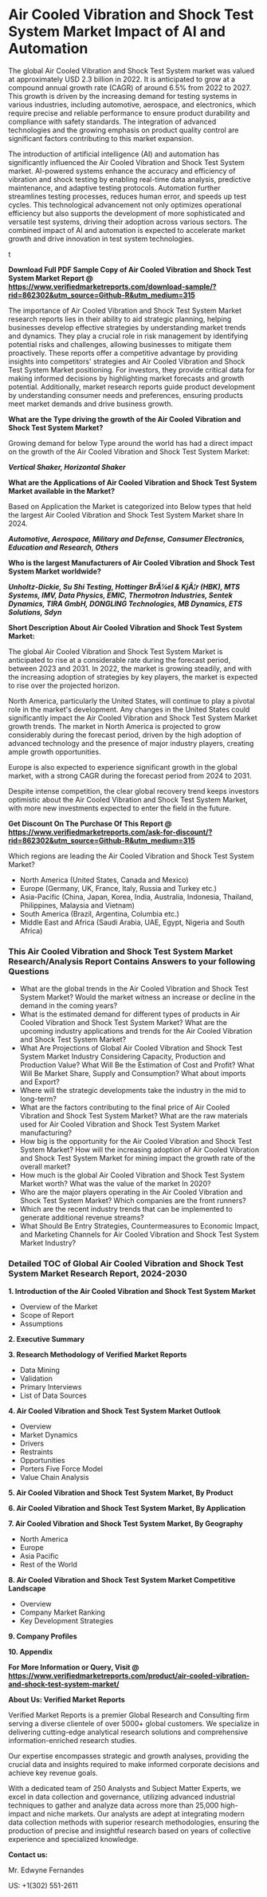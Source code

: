 <meta name="title" content="Global Air Cooled Vibration and Shock Test System Market Impact of AI and Automation"><meta name="description" content="The global Air Cooled Vibration and Shock Test System market was valued at approximately USD 2.3 billion in 2022. It is anticipated to grow at a compound annual growth"><meta name="title" content="Air Cooled Vibration and Shock Test System Market Size, Share, Scope, Trends, Growth, Opportunities, Analysis, Forecast"><h1>Air Cooled Vibration and Shock Test System Market Impact of AI and Automation</h1><p>The global Air Cooled Vibration and Shock Test System market was valued at approximately USD 2.3 billion in 2022. It is anticipated to grow at a compound annual growth rate (CAGR) of around 6.5% from 2022 to 2027. This growth is driven by the increasing demand for testing systems in various industries, including automotive, aerospace, and electronics, which require precise and reliable performance to ensure product durability and compliance with safety standards. The integration of advanced technologies and the growing emphasis on product quality control are significant factors contributing to this market expansion.</p><p>The introduction of artificial intelligence (AI) and automation has significantly influenced the Air Cooled Vibration and Shock Test System market. AI-powered systems enhance the accuracy and efficiency of vibration and shock testing by enabling real-time data analysis, predictive maintenance, and adaptive testing protocols. Automation further streamlines testing processes, reduces human error, and speeds up test cycles. This technological advancement not only optimizes operational efficiency but also supports the development of more sophisticated and versatile test systems, driving their adoption across various sectors. The combined impact of AI and automation is expected to accelerate market growth and drive innovation in test system technologies.</p>t</p><p id="" class=""><strong>Download Full PDF Sample Copy of Air Cooled Vibration and Shock Test System Market Report @ <a href="https://www.verifiedmarketreports.com/download-sample/?rid=862302&utm_source=Github-R&utm_medium=315" target="_blank">https://www.verifiedmarketreports.com/download-sample/?rid=862302&utm_source=Github-R&utm_medium=315</a></strong></p><p>The importance of&nbsp;Air Cooled Vibration and Shock Test System Market research reports lies in their ability to aid strategic planning, helping businesses develop effective strategies by understanding market trends and dynamics. They play a crucial role in risk management by identifying potential risks and challenges, allowing businesses to mitigate them proactively. These reports offer a competitive advantage by providing insights into competitors' strategies and Air Cooled Vibration and Shock Test System Market positioning. For investors, they provide critical data for making informed decisions by highlighting market forecasts and growth potential. Additionally, market research reports guide product development by understanding consumer needs and preferences, ensuring products meet market demands and drive business growth.</p><p><strong>What are the&nbsp;Type driving the growth of the Air Cooled Vibration and Shock Test System Market?</strong></p><p id="" class="">Growing demand for below Type around the world has had a direct impact on the growth of the Air Cooled Vibration and Shock Test System Market:</p><em><strong>Vertical Shaker, Horizontal Shaker</strong></em></p><strong>What are the&nbsp;Applications&nbsp;of Air Cooled Vibration and Shock Test System Market available in the Market?</strong></p><p id="" class="">Based on Application the Market is categorized into Below types that held the largest Air Cooled Vibration and Shock Test System Market share In 2024.</p><em><strong>Automotive, Aerospace, Military and Defense, Consumer Electronics, Education and Research, Others</strong></em></p><strong>Who is the largest Manufacturers of Air Cooled Vibration and Shock Test System Market worldwide?</strong></p><p><em><strong>Unholtz-Dickie, Su Shi Testing, Hottinger BrÃ¼el & KjÃ¦r (HBK), MTS Systems, IMV, Data Physics, EMIC, Thermotron Industries, Sentek Dynamics, TIRA GmbH, DONGLING Technologies, MB Dynamics, ETS Solutions, Sdyn</strong></em></p><p id="" class=""><strong>Short Description About Air Cooled Vibration and Shock Test System Market:</strong></p><p>The global Air Cooled Vibration and Shock Test System Market is anticipated to rise at a considerable rate during the forecast period, between 2023 and 2031. In 2022, the market is growing steadily, and with the increasing adoption of strategies by key players, the market is expected to rise over the projected horizon.</p><p>North America, particularly the United States, will continue to play a pivotal role in the market's development. Any changes in the United States could significantly impact the Air Cooled Vibration and Shock Test System Market growth trends. The market in North America is projected to grow considerably during the forecast period, driven by the high adoption of advanced technology and the presence of major industry players, creating ample growth opportunities.</p><p>Europe is also expected to experience significant growth in the global market, with a strong CAGR during the forecast period from 2024 to 2031.</p><p>Despite intense competition, the clear global recovery trend keeps investors optimistic about the Air Cooled Vibration and Shock Test System Market, with more new investments expected to enter the field in the future.</p><p id="" class=""><strong>Get Discount On The Purchase Of This Report @ <a href="https://www.verifiedmarketreports.com/ask-for-discount/?rid=862302&utm_source=Github-R&utm_medium=315" target="_blank">https://www.verifiedmarketreports.com/ask-for-discount/?rid=862302&utm_source=Github-R&utm_medium=315</a></strong></p>Which regions are leading the Air Cooled Vibration and Shock Test System Market?</p><ul><li>North America (United States, Canada and Mexico)</li><li>Europe (Germany, UK, France, Italy, Russia and Turkey etc.)</li><li>Asia-Pacific (China, Japan, Korea, India, Australia, Indonesia, Thailand, Philippines, Malaysia and Vietnam)</li><li>South America (Brazil, Argentina, Columbia etc.)</li><li>Middle East and Africa (Saudi Arabia, UAE, Egypt, Nigeria and South Africa)</li></ul><h3 id="" class="">This Air Cooled Vibration and Shock Test System Market Research/Analysis Report Contains Answers to your following Questions</h3><ul><li>What are the global trends in the Air Cooled Vibration and Shock Test System Market? Would the market witness an increase or decline in the demand in the coming years?</li><li>What is the estimated demand for different types of products in Air Cooled Vibration and Shock Test System Market? What are the upcoming industry applications and trends for the Air Cooled Vibration and Shock Test System Market?</li><li>What Are Projections of Global Air Cooled Vibration and Shock Test System Market Industry Considering Capacity, Production and Production Value? What Will Be the Estimation of Cost and Profit? What Will Be Market Share, Supply and Consumption? What about imports and Export?</li><li>Where will the strategic developments take the industry in the mid to long-term?</li><li>What are the factors contributing to the final price of Air Cooled Vibration and Shock Test System Market? What are the raw materials used for Air Cooled Vibration and Shock Test System Market manufacturing?</li><li>How big is the opportunity for the Air Cooled Vibration and Shock Test System Market? How will the increasing adoption of Air Cooled Vibration and Shock Test System Market for mining impact the growth rate of the overall market?</li><li>How much is the global Air Cooled Vibration and Shock Test System Market worth? What was the value of the market In 2020?</li><li>Who are the major players operating in the Air Cooled Vibration and Shock Test System Market? Which companies are the front runners?</li><li>Which are the recent industry trends that can be implemented to generate additional revenue streams?</li><li>What Should Be Entry Strategies, Countermeasures to Economic Impact, and Marketing Channels for Air Cooled Vibration and Shock Test System Market Industry?</li></ul><h3 id="" class="">Detailed TOC of Global Air Cooled Vibration and Shock Test System Market Research Report, 2024-2030</h3><p id="" class=""><strong>1. Introduction of the Air Cooled Vibration and Shock Test System Market</strong></p><ul><li>Overview of the Market</li><li>Scope of Report</li><li>Assumptions</li></ul><p id="" class=""><strong>2. Executive Summary</strong></p><p id="" class=""><strong>3. Research Methodology of Verified Market Reports</strong></p><ul><li>Data Mining</li><li>Validation</li><li>Primary Interviews</li><li>List of Data Sources</li></ul><p id="" class=""><strong>4. Air Cooled Vibration and Shock Test System Market Outlook</strong></p><ul><li>Overview</li><li>Market Dynamics</li><li>Drivers</li><li>Restraints</li><li>Opportunities</li><li>Porters Five Force Model</li><li>Value Chain Analysis</li></ul><p id="" class=""><strong>5. Air Cooled Vibration and Shock Test System Market, By Product</strong></p><p id="" class=""><strong>6. Air Cooled Vibration and Shock Test System Market, By Application</strong></p><p id="" class=""><strong>7. Air Cooled Vibration and Shock Test System Market, By Geography</strong></p><ul><li>North America</li><li>Europe</li><li>Asia Pacific</li><li>Rest of the World</li></ul><p id="" class=""><strong>8. Air Cooled Vibration and Shock Test System Market Competitive Landscape</strong></p><ul><li>Overview</li><li>Company Market Ranking</li><li>Key Development Strategies</li></ul><p id="" class=""><strong>9. Company Profiles</strong></p><p id="" class=""><strong>10. Appendix</strong></p><p id="" class=""><strong>For More Information or Query, Visit @ <a href="https://www.verifiedmarketreports.com/product/air-cooled-vibration-and-shock-test-system-market/" target="_blank">https://www.verifiedmarketreports.com/product/air-cooled-vibration-and-shock-test-system-market/</a></strong></p><p id="" class=""><strong>About Us: Verified Market Reports</strong></p><p id="" class="">Verified Market Reports is a premier Global Research and Consulting firm serving a diverse clientele of over 5000+ global customers. We specialize in delivering cutting-edge analytical research solutions and comprehensive information-enriched research studies.</p><p id="" class="">Our expertise encompasses strategic and growth analyses, providing the crucial data and insights required to make informed corporate decisions and achieve key revenue goals.</p><p id="" class="">With a dedicated team of 250 Analysts and Subject Matter Experts, we excel in data collection and governance, utilizing advanced industrial techniques to gather and analyze data across more than 25,000 high-impact and niche markets. Our analysts are adept at integrating modern data collection methods with superior research methodologies, ensuring the production of precise and insightful research based on years of collective experience and specialized knowledge.</p><p id="" class=""><strong>Contact us:</strong></p><p id="" class="">Mr. Edwyne Fernandes</p><p id="" class="">US: +1(302) 551-2611</p>